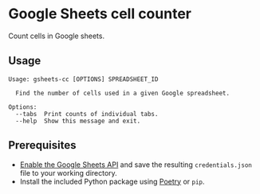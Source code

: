 # Google Sheets cell counter

Count cells in Google sheets.

## Usage

```
Usage: gsheets-cc [OPTIONS] SPREADSHEET_ID

  Find the number of cells used in a given Google spreadsheet.

Options:
  --tabs  Print counts of individual tabs.
  --help  Show this message and exit.
```

## Prerequisites

- [Enable the Google Sheets API](https://developers.google.com/sheets/api/quickstart/python#step_1_turn_on_the) and save the  resulting `credentials.json` file to your working directory.
- Install the included Python package using [Poetry](https://github.com/balena-io/process/blob/master/process/Python_Coding_Guide.md#create-the-environment) or `pip`.
